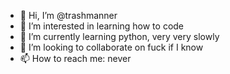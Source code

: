- 👋 Hi, I’m @trashmanner
- 👀 I’m interested in learning how to code
- 🌱 I’m currently learning python, very very slowly
- 💞️ I’m looking to collaborate on fuck if I know
- 📫 How to reach me: never

<!---
trashmanner/trashmanner is a ✨ special ✨ repository because its `README.md` (this file) appears on your GitHub profile.
You can click the Preview link to take a look at your changes.
--->
